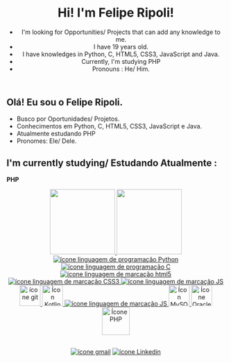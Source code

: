 <header>
  <h1>Hi! I'm Felipe Ripoli!</h1>
  <ul>
    <li>I'm looking for Opportunities/ Projects that can add any knowledge to me.</li>
    <li>I have 19 years old.</li>
    <li>I have knowledges in Python, C, HTML5, CSS3, JavaScript and Java.</li>
    <li>Currently, I'm studying PHP</li>
    <li>Pronouns : He/ Him.</li>
</header>
  
##

<section>  
  <h1> Olá! Eu sou o Felipe Ripoli. </h1>
  <ul>
    <li>Busco por Oportunidades/ Projetos.</li>
    <li>Conhecimentos em Python, C, HTML5, CSS3, JavaScript e Java.</li>
    <li>Atualmente estudando PHP</li>
    <li>Pronomes: Ele/ Dele.</li>
  </ul>
</section>  
  
  ##
  
  <section>
      <article>
          <h2>I'm currently studying/ Estudando Atualmente : </h2>
          <p><strong>PHP</strong></p>
      </article>
  </section>

<div align="center">
  <a href="https://github.com/feliperipoli">
  <img height="150em" src="https://github-readme-stats.vercel.app/api?username=FelipeRipoli&show_icons=true&theme=dark&include_all_commits=true&count_private=true"/>
  <img height="150em" src="https://github-readme-stats.vercel.app/api/top-langs/?username=FelipeRipoli&layout=compact&langs_count=7&theme=dark"/>
  <br/>
  <img src="https://img.icons8.com/color/48/000000/python--v1.png" alt="ícone linguagem de programação Python" title="Favicon Python"/>
  <img src="https://img.icons8.com/color/48/000000/c-programming.png" alt="ícone linguagem de programação C" title="Favicon C"/>
  <img src="https://img.icons8.com/color/48/000000/html-5--v1.png" alt="ícone linguagem de marcação html5" title="Favicon HTML5"/>
  <img src="https://img.icons8.com/color/48/000000/css3.png" alt="ícone linguagem de marcação CSS3" title="Favicon CSS3"/>
  <img src="https://img.icons8.com/color/48/000000/javascript--v1.png" alt="ícone linguagem de marcação JS" title="Favicon Javascript"/>
  <img width="48" height="48" src="https://img.icons8.com/color/48/git.png" alt="ícone git" title= "Favicon GIT"/>
  <img width="48" height="48" src="https://img.icons8.com/color/48/kotlin.png" alt="Ícon Kotlin" title="Favicon Kotlin"/>
  <img src="https://img.icons8.com/color/48/000000/javascript--v1.png" alt="ícone linguagem de marcação JS" title="Favicon Javascript"/>
  <img width="48" height="48" src="https://img.icons8.com/color/48/mysql-logo.png" alt="Ícon MySQL" title="Favicon MySQL"/>
  <img width="48" height="48" src="https://img.icons8.com/color/48/oracle-logo.png" alt="Ícone Oracle" title="Favicon ORACLE"/>
  <img width="64" height="64" src="https://img.icons8.com/nolan/64/php-elephant.png" alt="Ícone PHP" title="Favicon PHP"/>
</div>
  
  ##
  
<div align="center"> 
  <a href ="mailto:feliperipoli3@gmail.com"><img src="https://img.shields.io/badge/Gmail-D14836?style=for-the-badge&logo=gmail&logoColor=white" target="_blank" alt="ícone gmail" title="Icon Gmail"></a>
  <a href="https://www.linkedin.com/in/felipe-ripoli-0175a9217/" target="_blank"><img src="https://img.shields.io/badge/LinkedIn-0077B5?style=for-the-badge&logo=linkedin&logoColor=white" target="_blank" alt="ícone Linkedin" title="Icon Likedin"></a> 
</div>
